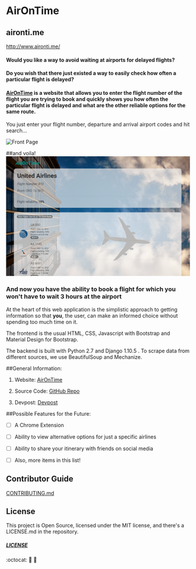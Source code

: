 # AirOnTime
## aironti.me

http://www.aironti.me/

#### Would you like a way to avoid waiting at airports for delayed flights? 
#### Do you wish that there just existed a way to easily check how often a particular flight is delayed? 


#### [AirOnTime](http://www.aironti.me/) is a website that allows you to enter the flight number of the flight you are trying to book and quickly shows you how often the particular flight is delayed and what are the other reliable options for the same route.


You just enter your flight number, departure and arrival airport codes and hit search...

![Front Page](/img/frontpage.jpeg)

##and voila!
![Results Page](/img/searchresults.jpeg)



### And now you have the ability to book a flight for which you **won't have to wait 3 hours** at the airport ###

At the heart of this web application is the simplistic approach to getting information so that **you**, the user, can make an informed choice without spending too much time on it. 


The frontend is the usual HTML, CSS, Javascript with Bootstrap and Material Design for Bootstrap.

The backend is built with Python 2.7 and Django 1.10.5 . 
To scrape data from different sources, we use BeautifulSoup and Mechanize. 



##General Information:

1. Website: [AirOnTime](http://www.aironti.me/)

2. Source Code: [GitHub Repo](https://github.com/a-sahdev/AirOnTime)

3. Devpost: [Devpost](https://devpost.com/software/airontime)



##Possible Features for the Future: 
- [ ] A Chrome Extension 

- [ ] Ability to view alternative options for just a specific airlines

- [ ] Ability to share your itinerary with friends on social media

- [ ] Also, more items in this list!


## Contributor Guide
[CONTRIBUTING.md](https://github.com/a-sahdev/AirOnTime/blob/master/CONTRIBUTING.md)

## License 
This project is Open Source, licensed under the MIT license, and there's a LICENSE.md in the repository.

##### [LICENSE](LICENSE.md) 


:octocat: :rocket: :tada:
